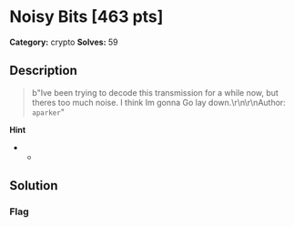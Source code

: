 # Noisy Bits [463 pts]

**Category:** crypto
**Solves:** 59

## Description
>b"Ive been trying to decode this transmission for a while now, but theres too much noise. I think Im gonna Go lay down.\r\n\r\nAuthor: `aparker`"

**Hint**
* -

## Solution

### Flag

